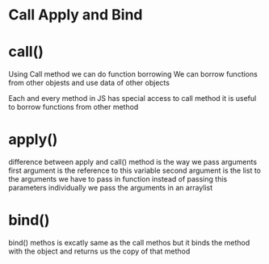 # Call Apply and Bind

# call()
Using Call method we can do function borrowing
We can borrow functions from other objests and use data of other objects

Each and every method in JS has special access to call method
it is useful to borrow functions from other method

# apply()
difference between apply and call() method is the way we pass arguments
first argument is the reference to this variable
second argument is the list to the arguments we have to pass in function
instead of passing this parameters individually we pass the arguments in an arraylist

# bind()
bind() methos is excatly same as the call methos but it 
binds the method with the object and
returns us the copy of that method